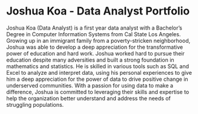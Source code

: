 # Joshua Koa - Data Analyst Portfolio

Joshua Koa (Data Analyst) is a first year data analyst with a Bachelor’s Degree in Computer Information Systems from Cal State Los Angeles. Growing up in an immigrant family from a poverty-stricken neighborhood, Joshua was able to develop a deep appreciation for the transformative power of education and hard work. Joshua worked hard to pursue their education despite many adversities and built a strong foundation in mathematics and statistics. He is skilled in various tools such as SQL and Excel to analyze and interpret data, using his personal experiences to give him a deep appreciation for the power of data to drive positive change in underserved communities. With a passion for using data to make a difference, Joshua is committed to leveraging their skills and expertise to help the organization better understand and address the needs of struggling populations.

